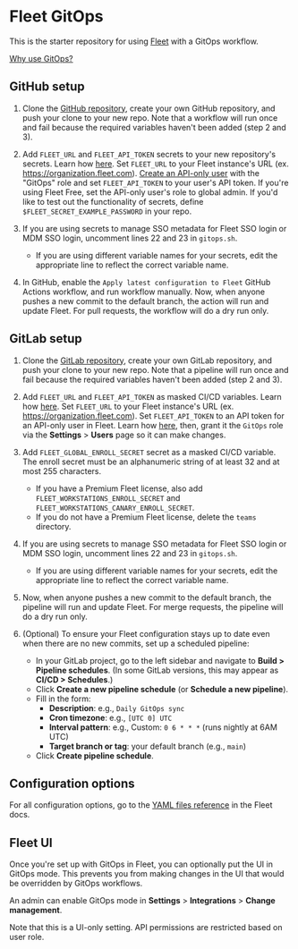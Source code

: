 # Fleet GitOps

This is the starter repository for using [Fleet](https://fleetdm.com) with a GitOps workflow.

[Why use GitOps?](https://fleetdm.com/guides/sysadmin-diaries-gitops-a-strategic-advantage#basic-article)

## GitHub setup

1. Clone the [GitHub repository](https://github.com/fleetdm/fleet-gitops), create your own GitHub repository, and push your clone to your new repo. Note that a workflow will run once and fail because the required variables haven't been added (step 2 and 3).

2. Add `FLEET_URL` and `FLEET_API_TOKEN` secrets to your new repository's secrets. Learn how [here](https://docs.github.com/en/actions/security-guides/using-secrets-in-github-actions#creating-secrets-for-a-repository). Set `FLEET_URL` to your Fleet instance's URL (ex. https://organization.fleet.com). [Create an API-only user](https://fleetdm.com/docs/using-fleet/fleetctl-cli#create-api-only-user) with the "GitOps" role and set `FLEET_API_TOKEN` to your user's API token. If you're using Fleet Free, set the API-only user's role to global admin. If you'd like to test out the functionality of secrets, define `$FLEET_SECRET_EXAMPLE_PASSWORD` in your repo.

4. If you are using secrets to manage SSO metadata for Fleet SSO login or MDM SSO login, uncomment lines 22 and 23 in `gitops.sh`.
   - If you are using different variable names for your secrets, edit the appropriate line to reflect the correct variable name. 

5. In GitHub, enable the `Apply latest configuration to Fleet` GitHub Actions workflow, and run workflow manually. Now, when anyone pushes a new commit to the default branch, the action will run and update Fleet. For pull requests, the workflow will do a dry run only.

## GitLab setup

1. Clone the [GitLab repository](https://gitlab.com/fleetdm/fleet-gitops), create your own GitLab repository, and push your clone to your new repo. Note that a pipeline will run once and fail because the required variables haven't been added (step 2 and 3).

2. Add `FLEET_URL` and `FLEET_API_TOKEN` as masked CI/CD variables. Learn how [here](https://docs.gitlab.com/ee/ci/variables/#define-a-cicd-variable-in-the-ui). Set `FLEET_URL` to your Fleet instance's URL (ex. https://organization.fleet.com). Set `FLEET_API_TOKEN` to an API token for an API-only user in Fleet. Learn how [here](https://fleetdm.com/docs/using-fleet/fleetctl-cli#create-api-only-user), then, grant it the `GitOps` role via the **Settings** > **Users** page so it can make changes.

3. Add `FLEET_GLOBAL_ENROLL_SECRET` secret as a masked CI/CD variable. The enroll secret must be an alphanumeric string of at least 32 and at most 255 characters.
   - If you have a Premium Fleet license, also add `FLEET_WORKSTATIONS_ENROLL_SECRET` and `FLEET_WORKSTATIONS_CANARY_ENROLL_SECRET`.
   - If you do not have a Premium Fleet license, delete the `teams` directory.
     
4. If you are using secrets to manage SSO metadata for Fleet SSO login or MDM SSO login, uncomment lines 22 and 23 in `gitops.sh`.
   - If you are using different variable names for your secrets, edit the appropriate line to reflect the correct variable name. 

5. Now, when anyone pushes a new commit to the default branch, the pipeline will run and update Fleet. For merge requests, the pipeline will do a dry run only.

6. (Optional) To ensure your Fleet configuration stays up to date even when there are no new commits, set up a scheduled pipeline:
   - In your GitLab project, go to the left sidebar and navigate to **Build > Pipeline schedules**. (In some GitLab versions, this may appear as **CI/CD > Schedules**.)
   - Click **Create a new pipeline schedule** (or **Schedule a new pipeline**).
   - Fill in the form:
      - **Description**: e.g., `Daily GitOps sync`
      - **Cron timezone**: e.g., `[UTC 0] UTC`
      - **Interval pattern**: e.g., Custom: `0 6 * * *` (runs nightly at 6AM UTC)
      - **Target branch or tag**: your default branch (e.g., `main`)
   - Click **Create pipeline schedule**.

## Configuration options

For all configuration options, go to the [YAML files reference](https://fleetdm.com/docs/using-fleet/gitops) in the Fleet docs.

## Fleet UI

Once you're set up with GitOps in Fleet, you can optionally put the UI in GitOps mode. This prevents you from making changes in the UI that would be overridden by GitOps workflows. 

An admin can enable GitOps mode in **Settings** > **Integrations** > **Change management**.

Note that this is a UI-only setting. API permissions are restricted based on user role.

